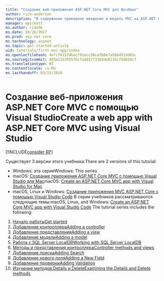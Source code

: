 ```yaml
---
title: "Создание веб-приложения ASP.NET Core MVC для Windows"
author: rick-anderson
description: "В содержании приведено введение в модель MVC на ASP.NET Core с использованием Visual Studio на Windows."
manager: wpickett
ms.author: riande
ms.date: 10/26/2017
ms.prod: asp.net-core
ms.technology: aspnet
ms.topic: get-started-article
uid: tutorials/first-mvc-app/index
ms.openlocfilehash: 4e7cf615746acf91ecc50ce3b0e7a5bb451dd65c
ms.sourcegitcommit: 493a215355576cfa481773365de021bcf04bb9c7
ms.translationtype: HT
ms.contentlocale: ru-RU
ms.lasthandoff: 03/15/2018
---
```

# <a name="create-a-web-app-with-aspnet-core-mvc-using-visual-studio"></a><span data-ttu-id="6bf8b-103">Создание веб-приложения ASP.NET Core MVC с помощью Visual Studio</span><span class="sxs-lookup"><span data-stu-id="6bf8b-103">Create a web app with ASP.NET Core MVC using Visual Studio</span></span>

[!INCLUDE[consider RP](../../includes/razor.md)]

<span data-ttu-id="6bf8b-104">Существует 3 версии этого учебника:</span><span class="sxs-lookup"><span data-stu-id="6bf8b-104">There are 3 versions of this tutorial:</span></span>

* <span data-ttu-id="6bf8b-105">Windows: эта серия</span><span class="sxs-lookup"><span data-stu-id="6bf8b-105">Windows: This series</span></span>
* <span data-ttu-id="6bf8b-106">macOS: [Создание приложения ASP.NET Core MVC с помощью Visual Studio для Mac](xref:tutorials/first-mvc-app-mac/start-mvc)</span><span class="sxs-lookup"><span data-stu-id="6bf8b-106">macOS: [Create an ASP.NET Core MVC app with Visual Studio for Mac](xref:tutorials/first-mvc-app-mac/start-mvc)</span></span>
* <span data-ttu-id="6bf8b-107">macOS, Linux и Windows: [Создание приложения MVC ASP.NET Core с помощью Visual Studio Code](xref:tutorials/first-mvc-app-xplat/start-mvc) В серии учебников рассматриваются следующие темы:</span><span class="sxs-lookup"><span data-stu-id="6bf8b-107">macOS, Linux, and Windows: [Create an ASP.NET Core MVC app with Visual Studio Code](xref:tutorials/first-mvc-app-xplat/start-mvc) The tutorial series includes the following:</span></span>

1. [<span data-ttu-id="6bf8b-108">Начало работы</span><span class="sxs-lookup"><span data-stu-id="6bf8b-108">Get started</span></span>](start-mvc.md)
1. [<span data-ttu-id="6bf8b-109">Добавление контроллера</span><span class="sxs-lookup"><span data-stu-id="6bf8b-109">Adding a controller</span></span>](adding-controller.md)
1. [<span data-ttu-id="6bf8b-110">Добавление представления</span><span class="sxs-lookup"><span data-stu-id="6bf8b-110">Adding a view</span></span>](adding-view.md)
1. [<span data-ttu-id="6bf8b-111">Добавление модели</span><span class="sxs-lookup"><span data-stu-id="6bf8b-111">Adding a model</span></span>](adding-model.md)
1. [<span data-ttu-id="6bf8b-112">Работа с SQL Server LocalDB</span><span class="sxs-lookup"><span data-stu-id="6bf8b-112">Working with SQL Server LocalDB</span></span>](working-with-sql.md)
1. [<span data-ttu-id="6bf8b-113">Методы и представления контроллера</span><span class="sxs-lookup"><span data-stu-id="6bf8b-113">Controller methods and views</span></span>](controller-methods-views.md)
1. [<span data-ttu-id="6bf8b-114">Добавление поиска</span><span class="sxs-lookup"><span data-stu-id="6bf8b-114">Adding Search</span></span>](search.md)
1. [<span data-ttu-id="6bf8b-115">Добавление нового поля</span><span class="sxs-lookup"><span data-stu-id="6bf8b-115">Adding a New Field</span></span>](new-field.md)
1. [<span data-ttu-id="6bf8b-116">Добавление проверки</span><span class="sxs-lookup"><span data-stu-id="6bf8b-116">Adding Validation</span></span>](validation.md)
1. [<span data-ttu-id="6bf8b-117">Изучение методов Details и Delete</span><span class="sxs-lookup"><span data-stu-id="6bf8b-117">Examining the Details and Delete methods</span></span>](details.md)
